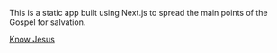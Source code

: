 This is a static app built using Next.js to spread the main points of the Gospel for salvation.

[Know Jesus](https://know-jesus.vercel.app)